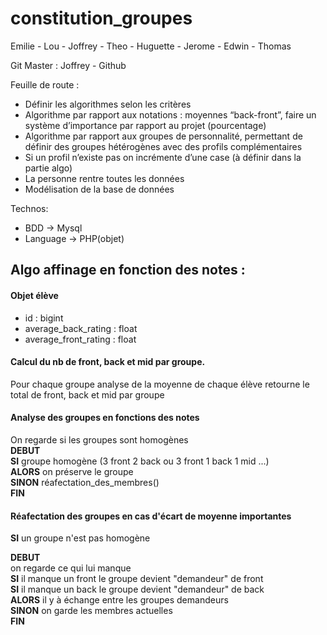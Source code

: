 # constitution_groupes
Emilie - Lou - Joffrey - Theo - Huguette - Jerome - Edwin - Thomas


Git Master : Joffrey - Github

Feuille de route :
 - Définir les algorithmes selon les critères
 - Algorithme par rapport aux notations : moyennes “back-front”, faire un système d’importance par rapport au projet (pourcentage)
 - Algorithme par rapport aux groupes de personnalité, permettant de définir des groupes hétérogènes avec des profils complémentaires
 - Si un profil n’existe pas on incrémente d’une case (à définir dans la partie algo)
 - La personne rentre toutes les données
 - Modélisation de la base de données


Technos:
 - BDD -> Mysql
 - Language -> PHP(objet)

<h2>Algo affinage en fonction des notes :</h2>

<h4>Objet élève</h4>

<ul>
<li>id : bigint</li>
<li>average_back_rating : float</li>
<li>average_front_rating : float</li>
</ul>

<h4>Calcul du nb de front, back et mid par groupe.</h4>

Pour chaque groupe analyse de la moyenne de chaque élève
retourne le total de front, back et mid par groupe

<h4>Analyse des groupes en fonctions des notes</h4>

On regarde si les groupes sont homogènes<br>
<strong>DEBUT</strong><br>
<strong>SI</strong> groupe homogène (3 front 2 back ou 3 front 1 back 1 mid ...)<br>
<strong>ALORS</strong> on préserve le groupe<br>
<strong>SINON</strong> réafectation_des_membres()<br>
<strong>FIN</strong>
<h4>Réafectation des groupes en cas d'écart de moyenne importantes</h4>

<strong>SI</strong> un groupe n'est pas homogène<br> 

<strong>DEBUT</STRONG><br>
on regarde ce qui lui manque<br>
<strong>SI</strong> il manque un front le groupe devient "demandeur" de front<br>
<strong>SI</strong> il manque un back le groupe devient "demandeur" de back<br>
<strong>ALORS</strong> il y à échange entre les groupes demandeurs<br>
<strong>SINON</strong> on garde les membres actuelles<br>
<strong>FIN</strong>
            


